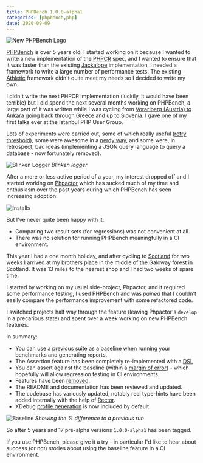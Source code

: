 ```yaml
--- 
title: PHPBench 1.0.0-alpha1
categories: [phpbench,php]
date: 2020-09-09
---
```


![New PHPBench Logo](/images/2020-09-09/logo.png)

[PHPBench](https://github.com/phpbench/phpbench) is over 5 years old. I
started working on it because I wanted to write a new implementation of the
[PHPCR](http://phpcr.github.io/) spec, and I wanted to ensure that it was
faster than the existing [Jackalope](http://jackalope.github.io/)
implementation, I needed a framework to write a large number of performance
tests. The existing [Athletic](https://github.com/polyfractal/athletic)
framework didn't quite meet my needs so I decided to write my own.

I didn't write the next PHPCR implementation (luckily, it would have been
terrible) but I did spend the next several months working on PHPBench, a large
part of it was written while I was cycling from [Vorarlberg (Austria) to
Ankara](https://www.crazyguyonabike.com/doc/?doc_id=16302) going back through
Greece and up to Slovenia. I gave one of my first talks ever at the Istanbul
PHP User Group.

Lots of experiments were carried out, some of which really useful ([retry
threshold](https://phpbench.readthedocs.io/en/latest/benchmark-runner.html#progress-reporters)),
some were awesome in a [nerdy
way](https://phpbench.readthedocs.io/en/latest/benchmark-runner.html#progress-reporters),
and some were, in retrospect, bad ideas (implementing a JSON query language to
query a database - now fortunately removed).

![Blinken Logger](/images/2020-09-09/blinken.gif)
*Blinken logger*

After a more or less active period of a year, my interest dropped off and I
started working on [Phpactor](https://github.com/phpactor/phpactor) which has
sucked much of my time and enthusiasm over the past years during which
PHPBench has seen increasing adoption:

![Installs](/images/2020-09-09/packagist.png)

But I've never quite been happy with it:

- Comparing two result sets (for regressions) was not convenient at all.
- There was no solution for running PHPBench meaningfully in a CI environment.

This year I had a one month holiday, and after cycling to
[Scotland](https://www.dantleech.com/blog/categories/scotland2020/) for two
weeks I arrived at my brothers place in the middle of the Galoway forest in
Scotland. It was 13 miles to the nearest shop and I had two weeks of spare
time.

I started by working on my usual side-project, Phpactor, and it required some
performance testing, I used PHPBench and was _pained_ that I couldn't easily
compare the performance improvement with some refactored code. 

I switched projects half way through the feature (leaving Phpactor's `develop`
in a precarious state) and spent over a week working on new PHPBench features.

In summary:

- You can use a [previous
  suite](https://phpbench.readthedocs.io/en/latest/regression-testing.html) as
  a baseline when running your benchmarks and generating reports.
- The Assertion feature has been completely re-implemented with a [DSL](https://phpbench.readthedocs.io/en/latest/writing-benchmarks.html#assertions)
- You can assert against the baseline (within a [margin of
  error](https://phpbench.readthedocs.io/en/latest/assertions.html#tolerance)) - which
  hopefully will allow regression testing in CI environments.
- Features have been
  [removed](https://github.com/phpbench/phpbench/issues/650).
- The README and documentation has been reviewed and updated.
- The codebase has variously updated, notably real type-hints have been added
  internally with the help of [Rector](https://github.com/rectorphp/rector).
- XDebug [profile
  generation](https://phpbench.readthedocs.io/en/latest/extensions/xdebug.html)
  is now included by default.

![Baseline](/images/2020-09-09/baseline.png)
*Showing the % difference to a previous run*

So after 5 years and 17 pre-alpha versions `1.0.0-alpha1` has been tagged.

If you use PHPBench, please give it a try - in particular I'd like to hear
about success (or not) stories about using the baseline feature in a CI
environment.
